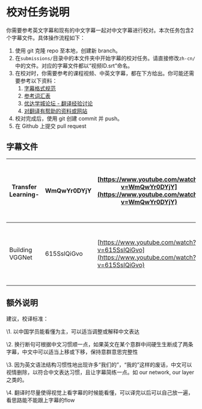 # 校对任务说明

你需要参考英文字幕和现有的中文字幕一起对中文字幕进行校对。本次任务包含2个字幕文件。具体操作流程如下：

1. 使用 git 克隆 repo 至本地，创建新 branch。
2. 在`submissions/`目录中的本文件夹中开始字幕的校对任务。请直接修改`zh-cn/`中的文件。对应的字幕文件都以“视频ID.srt”命名。
3. 在校对时，你需要参考的课程视频、中英文字幕，都在下方给出。你可能还需要参考以下资料：
    1. [字幕格式规范](https://github.com/udacity/cn-translation-volunteer-training/blob/master/documents/%E4%B8%AD%E6%96%87%E5%AD%97%E5%B9%95%E6%A0%BC%E5%BC%8F%E8%A7%84%E8%8C%83.md)
    2. [参考词汇表](https://docs.google.com/spreadsheets/d/1u5Nf9IEqfRR2EI4Q695KhH4dySIr9yF6rP2lTGrZKjg/edit?usp=sharing)
    3. [优达学城论坛 - 翻译经验讨论](https://discussions.youdaxue.com/c/translation/69-category)
    4. [对翻译有帮助的资料或网站](https://discussions.youdaxue.com/t/topic/3007)
4. 校对完成后，使用 git 创建 commit 并 push。
5. 在 Github 上提交 pull request




## 字幕文件

| Transfer Learning- | WmQwYr0DYjY | [https://www.youtube.com/watch?v=WmQwYr0DYjY](https://www.youtube.com/watch?v=WmQwYr0DYjY) | [https://s3.cn-north-1.amazonaws.com.cn/u-vid-hd/WmQwYr0DYjY.mp4](https://s3.cn-north-1.amazonaws.com.cn/u-vid-hd/WmQwYr0DYjY.mp4) |
| ------------------ | ----------- | ---------------------------------------- | ---------------------------------------- |
| Building VGGNet    | 615SslQiGvo | [https://www.youtube.com/watch?v=615SslQiGvo](https://www.youtube.com/watch?v=615SslQiGvo) | [https://s3.cn-north-1.amazonaws.com.cn/u-vid-hd/615SslQiGvo.mp4](https://s3.cn-north-1.amazonaws.com.cn/u-vid-hd/615SslQiGvo.mp4) |



## 额外说明



建议，校译标准：

\1. 以中国学员能看懂为主，可以适当调整或解释中文表达 

\2. 换行断句可根据中文习惯顺一点，如果英文在某个意群中间硬生生断成了两条字幕，中文中可以适当上移或下移，保持意群意思完整性

\3. 因为英文语法结构习惯性地出现许多“我们的”，“我的”这样的废话，中文可以视情删除，以符合中文表达习惯，且让字幕简练一点。如 our network, our layer之类的。

\4. 翻译时尽量使得视觉上看字幕的时候能看懂，可以译完以后可以自己放一遍，看思路能不能跟上字幕的flow